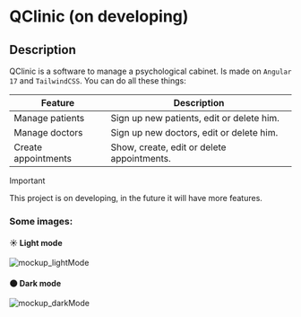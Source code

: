 # QClinic (on developing)
## Description
QClinic is a software to manage a psychological cabinet. Is made on `Angular 17` and `TailwindCSS`. You can do all these things:

| Feature | Description |
| -- | -- |
| Manage patients | Sign up new patients, edit or delete him.
| Manage doctors | Sign up new doctors, edit or delete him.
| Create appointments | Show, create, edit or delete appointments.

> [!IMPORTANT] 
> This project is on developing, in the future it will have more features.

### Some images:

#### ☀️ Light mode
<img src="https://github.com/D4souls/consultorio-medico/assets/67900366/9626a48d-91be-475d-851f-b56c5f195e93" alt="mockup_lightMode">

#### 🌑 Dark mode
<img src="https://github.com/D4souls/consultorio-medico/assets/67900366/b0c4f1f3-b9ab-485f-81fd-d5b496f2687f" alt="mockup_darkMode">
